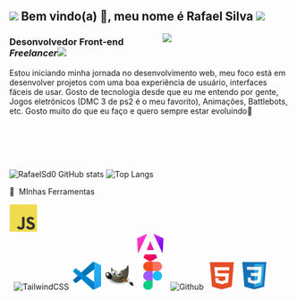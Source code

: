 <h2><img src="https://media0.giphy.com/media/v1.Y2lkPTc5MGI3NjExbm9iemlraW1tN2M5Nm41aXc3MzluY3c4bGN3MDE5MmQ0bXZ4cW5qNCZlcD12MV9pbnRlcm5hbF9naWZfYnlfaWQmY3Q9cw/dUB9oUf9a4420PCrbc/giphy.webp" width="30"/> Bem vindo(a) 👋, meu nome é Rafael Silva <img src="https://media2.giphy.com/media/v1.Y2lkPTc5MGI3NjExMnBuNTI2NHl5OTF2NWE4OWc5bmF6YW1jNnp2M2lyMGlrZ2cxcWwyciZlcD12MV9pbnRlcm5hbF9naWZfYnlfaWQmY3Q9cw/2lGRWw3xWlLMc/200.webp" width="70"></h2>
<img align='right' src="https://media4.giphy.com/media/v1.Y2lkPTc5MGI3NjExdXZncWMwem44enc3a21kN2tkYWx1OGs5dm90NzZjODV5ZWI5Y2J4aiZlcD12MV9pbnRlcm5hbF9naWZfYnlfaWQmY3Q9Zw/bGgsc5mWoryfgKBx1u/giphy.webp" width="230">
<h3>Desonvolvedor Front-end <em>Freelancer</em><img src="https://media.giphy.com/media/WUlplcMpOCEmTGBtBW/giphy.gif" width="30"> 
</h3>

Estou iniciando minha jornada no desenvolvimento web, meu foco está em desenvolver projetos com uma boa experiência de usuário, interfaces fáceis de usar. Gosto de tecnologia desde que eu me entendo por gente, Jogos eletrônicos (DMC 3 de ps2 é o meu favorito), Animações, Battlebots, etc. Gosto muito do que eu faço e quero sempre estar evoluindo💪
<div>
  <br>
  <br>
  <br>
  <br>
  

![RafaelSd0 GitHub stats](https://github-readme-stats.vercel.app/api?username=RafaelSd0&hide=contribs,prs&theme=dark)
![Top Langs](https://github-readme-stats.vercel.app/api/top-langs/?username=RafaelSd0&layout=compact&theme=dark)

</div>
 🧰 &nbsp;MInhas Ferramentas <br>

<img  src="https://raw.githubusercontent.com/devicons/devicon/1119b9f84c0290e0f0b38982099a2bd027a48bf1/icons/javascript/javascript-original.svg" alt="JavaScript" width="50" height="50"/> &nbsp; <img  src="https://raw.githubusercontent.com/devicons/devicon/6910f0503efdd315c8f9b858234310c06e04d9c0/icons/angular/angular-original.svg" alt="Angular" width="50" height="50" style="margin:0 auto; display:block;"/> &nbsp; <img  src="https://github.com/CyrisXD/CyrisXD/raw/master/assets/TailwindCSS.png" alt="TailwindCSS"/> &nbsp;<img  src="https://raw.githubusercontent.com/devicons/devicon/1119b9f84c0290e0f0b38982099a2bd027a48bf1/icons/vscode/vscode-original.svg" alt="VSCode" width="50" height="50"/> &nbsp;<img  src="https://raw.githubusercontent.com/devicons/devicon/6910f0503efdd315c8f9b858234310c06e04d9c0/icons/gimp/gimp-original.svg" alt="Gimp" width="50" height="50"/> &nbsp;<img  src="https://raw.githubusercontent.com/devicons/devicon/6910f0503efdd315c8f9b858234310c06e04d9c0/icons/figma/figma-original.svg" alt="Figma" width="50" height="50"/> &nbsp;<img  src="https://github.com/CyrisXD/CyrisXD/raw/master/assets/Github.png" alt="Github"/> &nbsp;<img  src="https://raw.githubusercontent.com/devicons/devicon/1119b9f84c0290e0f0b38982099a2bd027a48bf1/icons/html5/html5-plain.svg" alt="HTML5" width="50" height="50"/> &nbsp;<img  src="https://raw.githubusercontent.com/devicons/devicon/1119b9f84c0290e0f0b38982099a2bd027a48bf1/icons/css3/css3-original.svg" alt="CSS3" width="50" height="50"/> 

&nbsp;






